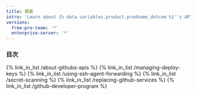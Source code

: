 ```yaml
---
title: 概要
intro: 'Learn about {% data variables.product.prodname_dotcom %}''s APIs, secure your deployments, and join {% data variables.product.prodname_dotcom %}''s Developer Program.'
versions:
  free-pro-team: '*'
  enterprise-server: '*'
---
```


### 目次

{% link_in_list /about-githubs-apis %}
{% link_in_list /managing-deploy-keys %}
{% link_in_list /using-ssh-agent-forwarding %}
{% link_in_list /secret-scanning %}
{% link_in_list /replacing-github-services %}
{% link_in_list /github-developer-program %}
